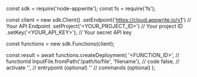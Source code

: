 const sdk = require('node-appwrite');
const fs = require('fs');

const client = new sdk.Client()
    .setEndpoint('https://cloud.appwrite.io/v1') // Your API Endpoint
    .setProject('&lt;YOUR_PROJECT_ID&gt;') // Your project ID
    .setKey('&lt;YOUR_API_KEY&gt;'); // Your secret API key

const functions = new sdk.Functions(client);

const result = await functions.createDeployment(
    '<FUNCTION_ID>', // functionId
    InputFile.fromPath('/path/to/file', 'filename'), // code
    false, // activate
    '<ENTRYPOINT>', // entrypoint (optional)
    '<COMMANDS>' // commands (optional)
);

